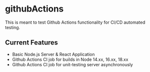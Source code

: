 # githubActions
This is meant to test Github Actions functionality for CI/CD automated testing.

## Current Features 
- Basic Node.js Server & React Application
- Github Actions CI job for builds in Node 14.xx, 16.xx, 18.xx
- Github Actions CI job for unit-testing server asynchronously


